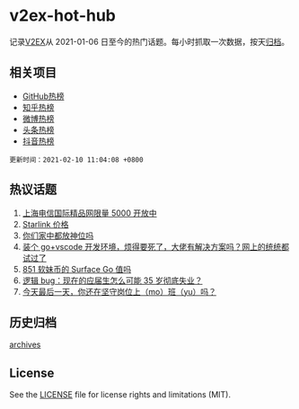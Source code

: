 # v2ex-hot-hub

 记录[V2EX](https://www.v2ex.com/)从 2021-01-06 日至今的热门话题。每小时抓取一次数据，按天[归档](archives)。
 
 ## 相关项目

- [GitHub热榜](https://github.com/lonnyzhang423/github-hot-hub)
- [知乎热榜](https://github.com/lonnyzhang423/zhihu-hot-hub)
- [微博热榜](https://github.com/lonnyzhang423/weibo-hot-hub)
- [头条热榜](https://github.com/lonnyzhang423/toutiao-hot-hub)
- [抖音热榜](https://github.com/lonnyzhang423/douyin-hot-hub)


 `更新时间：2021-02-10 11:04:08 +0800`

## 热议话题

1. [上海电信国际精品网限量 5000 开放中](https://www.v2ex.com/t/752583)
1. [Starlink 价格](https://www.v2ex.com/t/752575)
1. [你们家中都放神位吗](https://www.v2ex.com/t/752568)
1. [装个 go+vscode 开发环境，烦得要死了，大佬有解决方案吗？网上的统统都试过了](https://www.v2ex.com/t/752555)
1. [851 软妹币的 Surface Go 值吗](https://www.v2ex.com/t/752585)
1. [逻辑 bug：现在的应届生怎么可能 35 岁彻底失业？](https://www.v2ex.com/t/752593)
1. [今天最后一天，你还在坚守岗位上（mo）班（yu）吗？](https://www.v2ex.com/t/752755)

## 历史归档

[archives](archives)

## License

See the [LICENSE](LICENSE) file for license rights and limitations (MIT).
